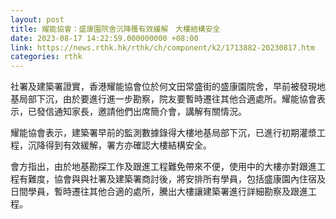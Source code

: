 ```yaml
---
layout: post
title: 耀能協會：盛康園院舍沉降獲有效緩解　大樓結構安全
date: 2023-08-17 14:22:59.000000000 +08:00
link: https://news.rthk.hk/rthk/ch/component/k2/1713882-20230817.htm
categories: rthk
---
```


社署及建築署證實，香港耀能協會位於何文田常盛街的盛康園院舍，早前被發現地基局部下沉，由於要進行進一步勘察，院友要暫時遷往其他合適處所。耀能協會表示，已發信通知家長，邀請他們出席簡介會，講解有關情況。

耀能協會表示，建築署早前的監測數據錄得大樓地基局部下沉，已進行初期灌漿工程，沉降得到有效緩解，署方亦確認大樓結構安全。

會方指出，由於地基勘探工作及跟進工程難免帶來不便，使用中的大樓亦對跟進工程有難度，協會與與社署及建築署商討後，將安排所有學員，包括盛康園內住宿及日間學員，暫時遷往其他合適的處所，騰出大樓讓建築署進行詳細勘察及跟進工程。
